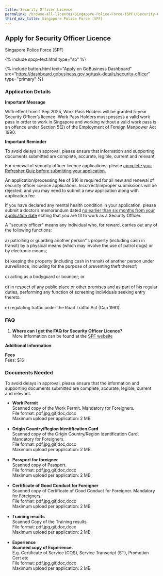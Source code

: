 ```yaml
---
title: Security Officer Licence
permalink: /browse-all-licences/Singapore-Police-Force-(SPF)/Security-Officer-Licence
third_nav_title: Singapore Police Force (SPF)
---
```


## Apply for Security Officer Licence

Singapore Police Force (SPF)

{% include spcp-text.html type="sp" %}

{% include button.html text="Apply on GoBusiness Dashboard" src="https://dashboard.gobusiness.gov.sg/task-details/security-officer" type="primary" %}

<H3>Application Details</H3>

<p><strong>Important Message</strong></p>
<p>With effect from 1 Sep 2025, Work Pass Holders will be granted 5-year Security Officer&rsquo;s licence. Work Pass Holders must possess a valid work pass in order to work in Singapore and working without a valid work pass is an offence under Section 5(2) of the Employment of Foreign Manpower Act 1990.<strong><br></strong></p>
<p><strong>Important Reminder</strong></p>
<p>To avoid delays in approval, please ensure that information and supporting documents submitted are complete, accurate, legible, current and relevant.&nbsp;</p>
<p>For renewal of security officer licence applications, please <span style="text-decoration: underline;">complete your Refresher Quiz before submitting your application.</span></p>
<p>An application/processing fee of $16 is required for all new and renewal of security officer licence applications. Incorrect/improper submissions will be rejected, and you may need to submit a new application along with application fee.&nbsp;</p>
<p>If you have declared any mental health condition in your application, please submit a doctor&rsquo;s memorandum dated <span style="text-decoration: underline;">no earlier than six months from your application date</span> stating that you are fit to work as a Security Officer.&nbsp;</p>
<p>A "security officer" means any individual who, for reward, carries out any of the following functions:<br><br>a) patrolling or guarding another person''s property (including cash in transit) by a physical means (which may involve the use of patrol dogs) or by electronic means;<br><br>b) keeping the property (including cash in transit) of another person under surveillance, including for the purpose of preventing theft thereof;<br><br>c) acting as a bodyguard or bouncer; or<br><br>d) in respect of any public place or other premises and as part of his regular duties, performing any function of screening individuals seeking entry thereto.<br><br>e) regulating traffic under the Road Traffic Act (Cap 1961).</p>
<h3>FAQ</h3>
<ol>
<li><strong>Where can I get the FAQ for Security Officer Licence?&nbsp;</strong><br>More information can be found at the <a href="https://www.police.gov.sg/e-Services/Police-Licences/Security-Officer-Licence" target="_self">SPF website</a></li>
</ol>

<strong>Additional Information</strong>

<p><strong>Fees</strong><br>Fees: $16</p>

<H3>Documents Needed</H3>

<p>To avoid delays in approval, please ensure that the information and supporting documents submitted are complete, accurate, legible, current and relevant.&nbsp;</p>
<ul>
<li><strong>Work Permit</strong><br>Scanned copy of the Work Permit. Mandatory for Foreigners. <br>File format: pdf,jpg,gif,doc,docx<br>Maximum upload per application: 2 MB<br><br></li>
<li><strong>Origin Country/Region Identification Card</strong><br>Scanned copy of the Origin Country/Region Identification Card. Mandatory for Foreigners. <br>File format: pdf,jpg,gif,doc,docx<br>Maximum upload per application: 2 MB<br><br></li>
<li><strong>Passport for foreigner</strong><br>Scanned copy of Passport. <br>File format: pdf,jpg,gif,doc,docx<br>Maximum upload per application: 2 MB<br><br></li>
<li><strong>Certificate of Good Conduct for Foreigner</strong><br>Scanned copy of Certificate of Good Conduct for Foreigner. Mandatory for Foreigners. <br>File format: pdf,jpg,gif,doc,docx<br>Maximum upload per application: 2 MB<br><br></li>
<li><strong>Training results</strong><br>Scanned Copy of the Training results <br>File format: pdf,jpg,gif,doc,docx<br>Maximum upload per application: 2 MB<br><br></li>
<li><strong>Experience<br>Scanned copy of Experience.</strong><br>E.g. Certificate of Service (COS), Service Transcript (ST), Promotion Cert etc <br>File format: pdf,jpg,gif,doc,docx<br>Maximum upload per application: 2 MB</li>
</ul>

